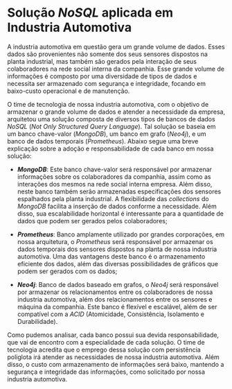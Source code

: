 # Solução _NoSQL_ aplicada em Industria Automotiva

A industria automotiva em questão gera um grande volume de dados. Esses dados são provenientes não somente dos seus sensores dispostos na planta industrial, mas também são gerados pela interação de seus colaboradores na rede social interna da companhia. Esse grande volume de informações é composto por uma diversidade de tipos de dados e necessita ser armazenado com segurança e integridade, focando em baixo-custo operacional e de manutenção.

O time de tecnologia de nossa industria automotiva, com o objetivo de armazenar o grande volume de dados e atender a necessidade da empresa, arquitetou uma solução composta de diversos tipos de bancos de dados _NoSQL_ (_Not Only Structured Query Language_). Tal solução se baseia em um banco chave-valor (_MongoDB_), um banco em grafo (_Neo4j_), e um banco de dados temporais (_Prometheus_). Abaixo segue uma breve explicação sobre a adoção e responsabilidade de cada banco em nossa solução:

- **_MongoDB_**: Este banco chave-valor será responsável por armazenar informações sobre os colaboradores da companhia, assim como as interações dos mesmos na rede social interna empresa. Além disso, neste banco também serão armazenadas especificações dos sensores espalhados pela planta industrial. A flexibilidade das _collections_ do _MongoDB_ facilita a inserção de dados conforme a necessidade. Além disso, sua escalabilidade horizontal é interessante para a quantidade de dados que podem ser gerados pelos colaboradores;
    
- **_Prometheus_**: Banco amplamente utilizado por grandes corporações, em nossa arquitetura, o _Prometheus_ será responsável por armazenar os dados temporais dos sensores dispostos na planta de nossa industria automotiva. Uma das vantagens deste banco é o armazenamento eficiente dos dados, além das diversas possibilidades de gráficos que podem ser gerados com os dados;
    
- **_Neo4j_**: Banco de dados baseado em grafos, o _Neo4j_ será responsável por armazenar os relacionamentos entre os colaboradores de nossa industria automotiva, além dos relacionamentos entre os sensores e máquina da companhia. Este banco é flexível e escalável, além de ser compatível com a _ACID_ (Atomicidade, Consistência, Isolamento e Durabilidade).

Como pudemos analisar, cada banco possui sua devida responsabilidade, que vai de encontro com a especialidade de cada solução. O time de tecnologia acredita que o emprego dessa solução com persistência poliglota irá atender as necessidades de nossa industria automotiva. Além disso, o custo com armazenamento de informações será baixo, mantendo a segurança e integridade das informações, como solicitado por nossa industria automotiva.
